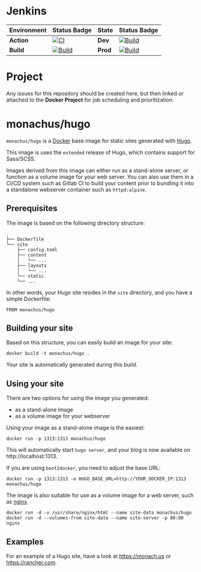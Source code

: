 # Jenkins
|**Environment**|**Status Badge**|**State**|**Status Badge**
|-----|-----|-----|-----|
|**Action**|[![CI](https://github.com/T3WInc/Hugo-Base/actions/workflows/main.yml/badge.svg)](https://github.com/T3WInc/Hugo-Base/actions/workflows/main.yml)|**Dev**|[![Build](https://badge.t3winc.com/images/hugoDev.svg)](https://jenkins.t3winc.com/job/Docker/job/Hugo_Base)|
|**Build**|[![Build](https://badge.t3winc.com/images/hugoBuild.svg)](https://jenkins.t3winc.com/job/Docker/job/Hugo_Base)|**Prod**|[![Build](https://badge.t3winc.com/images/hugoProd.svg)](https://jenkins.t3winc.com/job/Docker/job/Hugo_Base)|
# Project
Any issues for this repository should be created here, but then linked or attached to the **Docker Project** for job scheduling and prioritization.

monachus/hugo
==============

`monachus/hugo` is a [Docker](https://www.docker.io) base image for static sites generated with [Hugo](http://gohugo.io).  

This image is uses the `extended` release of Hugo, which contains support for Sass/SCSS.

Images derived from this image can either run as a stand-alone server, or function as a volume image for your web server.  You can also use them in a CI/CD system such as Gitlab CI to build your content prior to bundling it into a standalone webserver container such as `httpd:alpine`.

Prerequisites
-------------

The image is based on the following directory structure:

	.
	├── Dockerfile
	└── site
	    ├── config.toml
	    ├── content
	    │   └── ...
	    ├── layouts
	    │   └── ...
	    └── static
		└── ...

In other words, your Hugo site resides in the `site` directory, and you have a simple Dockerfile:

	FROM monachus/hugo 


Building your site
------------------

Based on this structure, you can easily build an image for your site:

	docker build -t monachus/hugo .

Your site is automatically generated during this build. 


Using your site
---------------

There are two options for using the image you generated: 

- as a stand-alone image
- as a volume image for your webserver

Using your image as a stand-alone image is the easiest:

	docker run -p 1313:1313 monachus/hugo

This will automatically start `hugo server`, and your blog is now available on http://localhost:1313. 

If you are using `boot2docker`, you need to adjust the base URL: 

	docker run -p 1313:1313 -e HUGO_BASE_URL=http://YOUR_DOCKER_IP:1313 monachus/hugo

The image is also suitable for use as a volume image for a web server, such as [nginx](https://registry.hub.docker.com/_/nginx/)

	docker run -d -v /usr/share/nginx/html --name site-data monachus/hugo
	docker run -d --volumes-from site-data --name site-server -p 80:80 nginx


Examples
--------

For an example of a Hugo site, have a look at <https://monach.us> or <https://rancher.com>.
